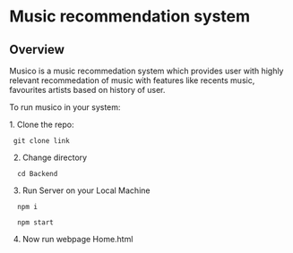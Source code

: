 # Music recommendation system
 <h2>Overview</h2>
 <p>Musico is a music recommedation system which provides user with highly relevant recommedation of music with features like recents music, favourites artists based on history of user.</p>
 <p>To run musico in your system:</p>
 1. Clone the repo:
 
 ```
  git clone link
```

2. Change directory

```
  cd Backend
```
3. Run Server on your Local Machine
```
  npm i
```

```
  npm start
```
4. Now run webpage Home.html
